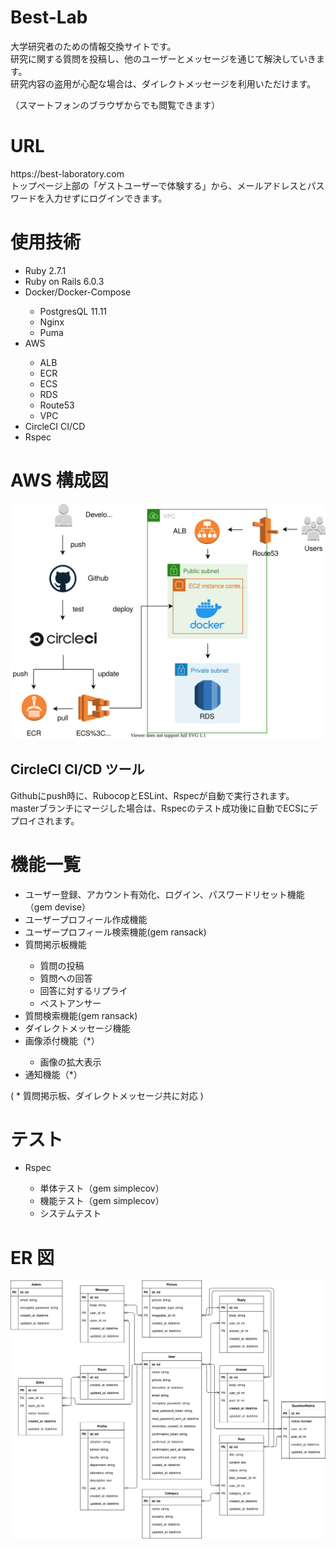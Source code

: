 # Best-Lab

<p>大学研究者のための情報交換サイトです。</br>
研究に関する質問を投稿し、他のユーザーとメッセージを通じて解決していきます。</br>
研究内容の盗用が心配な場合は、ダイレクトメッセージを利用いただけます。</p>
（スマートフォンのブラウザからでも閲覧できます）

# URL

<p>https://best-laboratory.com</br>
トップページ上部の「ゲストユーザーで体験する」から、メールアドレスとパスワードを入力せずにログインできます。</p>

# 使用技術

<ul>
  <li>Ruby 2.7.1</li>
  <li>Ruby on Rails 6.0.3</li>
  <li>Docker/Docker-Compose</li>
  <ul>
    <li>PostgresQL 11.11</li>
    <li>Nginx</li>
    <li>Puma</li>
  </ul>
  <li>AWS</li>
  <ul>
    <li>ALB</li>
    <li>ECR</li>
    <li>ECS</li>
    <li>RDS</li>
    <li>Route53</li>
    <li>VPC</li>
  </ul>
  <li>CircleCI CI/CD</li>
  <li>Rspec</li>
</ul>

# AWS 構成図

<img src="best-lab-figure-AWS.svg">

## CircleCI CI/CD ツール

<p>Githubにpush時に、RubocopとESLint、Rspecが自動で実行されます。</br>
masterブランチにマージした場合は、Rspecのテスト成功後に自動でECSにデプロイされます。</p>

# 機能一覧

<ul>
  <li>ユーザー登録、アカウント有効化、ログイン、パスワードリセット機能（gem devise）</li>
  <li>ユーザープロフィール作成機能</li>
  <li>ユーザープロフィール検索機能(gem ransack)</li>
  <li>質問掲示板機能</li>
  <ul>
    <li>質問の投稿</li>
    <li>質問への回答</li>
    <li>回答に対するリプライ</li>
    <li>ベストアンサー</li>
  </ul>
  <li>質問検索機能(gem ransack)</li>
  <li>ダイレクトメッセージ機能</li>
  <li>画像添付機能（*）</li>
  <ul>
    <li>画像の拡大表示</li>
  </ul>
  <li>通知機能（*）</li>
</ul>
<p>( * 質問掲示板、ダイレクトメッセージ共に対応 )</p>

# テスト

<ul>
  <li>Rspec</li>
  <ul>
    <li>単体テスト（gem simplecov）</li>
	  <li>機能テスト（gem simplecov）</li>
    <li>システムテスト</li>
  </ul>
</ul>

# ER 図

<img src="best-lab-figure-ER.svg">

